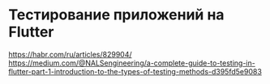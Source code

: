# Тестирование приложений на Flutter
https://habr.com/ru/articles/829904/
https://medium.com/@NALSengineering/a-complete-guide-to-testing-in-flutter-part-1-introduction-to-the-types-of-testing-methods-d395fd5e9083